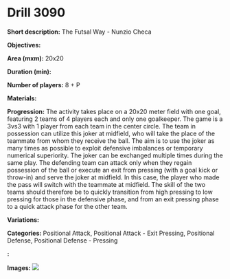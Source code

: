 # Drill 3090

**Short description:**
The Futsal Way - Nunzio Checa

**Objectives:**


**Area (mxm):**
20x20

**Duration (min):**


**Number of players:**
8 + P

**Materials:**


**Progression:**
The activity takes place on a 20x20 meter field with one goal, featuring 2 teams of 4 players each and only one goalkeeper. The game is a 3vs3 with 1 player from each team in the center circle. The team in possession can utilize this joker at midfield, who will take the place of the teammate from whom they receive the ball. The aim is to use the joker as many times as possible to exploit defensive imbalances or temporary numerical superiority. The joker can be exchanged multiple times during the same play. The defending team can attack only when they regain possession of the ball or execute an exit from pressing (with a goal kick or throw-in) and serve the joker at midfield. In this case, the player who made the pass will switch with the teammate at midfield. The skill of the two teams should therefore be to quickly transition from high pressing to low pressing for those in the defensive phase, and from an exit pressing phase to a quick attack phase for the other team.

**Variations:**


**Categories:**
Positional Attack, Positional Attack - Exit Pressing, Positional Defense, Positional Defense - Pressing

**:**


**Images:**
![](https://www.coachingfutsal.com/\images\fdd3efb6-d1fc-4382-9bfb-3e68202b9e93_3vs3.JPG)

